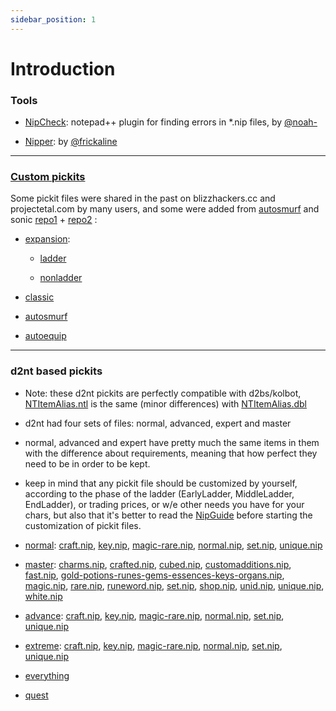 ```yaml
---
sidebar_position: 1
---
```


# Introduction

### Tools

* [NipCheck](nipcheck): notepad++ plugin for finding errors in *.nip files, by [@noah-](https://github.com/noah-)

* [Nipper](nipper): by [@frickaline](https://github.com/frickaline)

---

### [Custom pickits](custom/#custom-pickits)

Some pickit files were shared in the past on blizzhackers.cc and projectetal.com by many users, and some were added from [autosmurf](https://github.com/blizzhackers/autosmurf/tree/master/d2bs/kolbot/pickit/autosmurf) and sonic [repo1](https://github.com/SetupSonic/clean-sonic/tree/master/pickit) + [repo2](https://github.com/SetupSonic/d2bot-with-kolbot-sonic/tree/master/d2bs/kolbot/pickit/Sonic) :

* [expansion](https://github.com/blizzhackers/pickits/tree/master/custom/expansion):

	* [ladder](https://github.com/blizzhackers/pickits/tree/master/custom/expansion/ladder)

	* [nonladder](https://github.com/blizzhackers/pickits/tree/master/custom/expansion/nonladder)

* [classic](https://github.com/blizzhackers/pickits/tree/master/custom/classic)

* [autosmurf](https://github.com/blizzhackers/pickits/tree/master/custom/autosmurf/#autosmurf)

* [autoequip](https://github.com/blizzhackers/pickits/tree/master/custom/autoequip#autoequip)

---

### d2nt based pickits

* Note: these d2nt pickits are perfectly compatible with d2bs/kolbot, [NTItemAlias.ntl](d2nt/NTItemAlias.ntl) is the same (minor differences) with [NTItemAlias.dbl](https://github.com/blizzhackers/kolbot/blob/master/d2bs/kolbot/libs/NTItemAlias.dbl)

* d2nt had four sets of files: normal, advanced, expert and master

* normal, advanced and expert have pretty much the same items in them with the difference about requirements, meaning that how perfect they need to be in order to be kept.

* keep in mind that any pickit file should be customized by yourself, according to the phase of the ladder (EarlyLadder, MiddleLadder, EndLadder), or trading prices, or w/e other needs you have for your chars, but also that it's better to read the [NipGuide](https://github.com/blizzhackers/pickits/blob/master/NipGuide.md/#nip-guide) before starting the customization of pickit files.

* [normal](https://github.com/blizzhackers/pickits/blob/master/d2nt/normal): [craft.nip](https://github.com/blizzhackers/pickits/blob/master/d2nt/normal/craft.nip), [key.nip](https://github.com/blizzhackers/pickits/blob/master/d2nt/normal/key.nip), [magic-rare.nip](https://github.com/blizzhackers/pickits/blob/master/d2nt/normal/magic-rare.nip), [normal.nip](https://github.com/blizzhackers/pickits/blob/master/d2nt/normal/normal.nip), [set.nip](https://github.com/blizzhackers/pickits/blob/master/d2nt/normal/set.nip), [unique.nip](https://github.com/blizzhackers/pickits/blob/master/d2nt/normal/unique.nip)

* [master](https://github.com/blizzhackers/pickits/blob/master/d2nt/master): 
[charms.nip](https://github.com/blizzhackers/pickits/blob/master/d2nt/master/charms.nip), [crafted.nip](https://github.com/blizzhackers/pickits/blob/master/d2nt/master/crafted.nip), [cubed.nip](https://github.com/blizzhackers/pickits/blob/master/d2nt/master/cubed.nip), [customadditions.nip](https://github.com/blizzhackers/pickits/blob/master/d2nt/master/customadditions.nip), [fast.nip](https://github.com/blizzhackers/pickits/blob/master/d2nt/master/fast.nip), [gold-potions-runes-gems-essences-keys-organs.nip](https://github.com/blizzhackers/pickits/blob/master/d2nt/master/gold-potions-runes-gems-essences-keys-organs.nip), [magic.nip](https://github.com/blizzhackers/pickits/blob/master/d2nt/master/magic.nip), [rare.nip](https://github.com/blizzhackers/pickits/blob/master/d2nt/master/rare.nip), [runeword.nip](https://github.com/blizzhackers/pickits/blob/master/d2nt/master/runeword.nip), [set.nip](https://github.com/blizzhackers/pickits/blob/master/d2nt/master/set.nip), [shop.nip](https://github.com/blizzhackers/pickits/blob/master/d2nt/master/shop.nip), [unid.nip](https://github.com/blizzhackers/pickits/blob/master/d2nt/master/unid.nip), [unique.nip](https://github.com/blizzhackers/pickits/blob/master/d2nt/master/unique.nip), [white.nip](https://github.com/blizzhackers/pickits/blob/master/d2nt/master/white.nip)

* [advance](https://github.com/blizzhackers/pickits/blob/master/d2nt/advance): [craft.nip](https://github.com/blizzhackers/pickits/blob/master/d2nt/advance/craft.nip), [key.nip](https://github.com/blizzhackers/pickits/blob/master/d2nt/advance/key.nip), [magic-rare.nip](https://github.com/blizzhackers/pickits/blob/master/d2nt/advance/magic-rare.nip), [normal.nip](https://github.com/blizzhackers/pickits/blob/master/d2nt/advance/normal.nip), [set.nip](https://github.com/blizzhackers/pickits/blob/master/d2nt/advance/set.nip), [unique.nip](https://github.com/blizzhackers/pickits/blob/master/d2nt/advance/unique.nip)

* [extreme](https://github.com/blizzhackers/pickits/blob/master/d2nt/extreme):  [craft.nip](https://github.com/blizzhackers/pickits/blob/master/d2nt/extreme/craft.nip), [key.nip](https://github.com/blizzhackers/pickits/blob/master/d2nt/extreme/key.nip), [magic-rare.nip](https://github.com/blizzhackers/pickits/blob/master/d2nt/extreme/magic-rare.nip), [normal.nip](https://github.com/blizzhackers/pickits/blob/master/d2nt/extreme/normal.nip), [set.nip](https://github.com/blizzhackers/pickits/blob/master/d2nt/extreme/set.nip), [unique.nip](https://github.com/blizzhackers/pickits/blob/master/d2nt/extreme/unique.nip)

* [everything](https://github.com/blizzhackers/pickits/blob/master/d2nt/everything.nip)

* [quest](https://github.com/blizzhackers/pickits/blob/master/d2nt/quest.nip)

